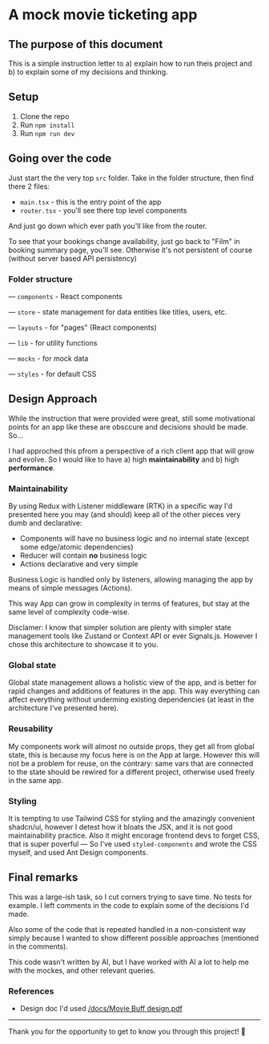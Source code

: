 # A mock movie ticketing app

## The purpose of this document
This is a simple instruction letter to a) explain how to run theis project and b) to explain some of my decisions and thinking.

## Setup
1. Clone the repo
2. Run `npm install`
3. Run `npm run dev`

## Going over the code
Just start the the very top `src` folder. Take in the folder structure, then find there 2 files:

* `main.tsx` - this is the entry point of the app
* `router.tsx` - you'll see there top level components

And just go down which ever path you'll like from the router.

To see that your bookings change availability, just go back to "Film" in booking summary page, you'll see. Otherwise it's not persistent of course (without server based API persistency)

### Folder structure
 — `components` - React components

 — `store` - state management for data entities like titles, users, etc.

 — `layouts` - for "pages" (React components)

 — `lib` - for utility functions

 — `mocks` - for mock data

 — `styles` - for default CSS


## Design Approach
While the instruction that were provided were great, still some motivational points for an app like these are obsccure and decisions should be made. So...

I had approched this pfrom a perspective of a rich client app that will grow and evolve. So I would like to have a) high **maintainability** and b) high **performance**.

### Maintainability
By using Redux with Listener middleware (RTK) in a specific way I'd presented here you may (and should) keep all of the other pieces very dumb and declarative: 

* Components will have no business logic and no internal state (except some edge/atomic dependencies)
* Reducer will contain **no** business logic
* Actions declarative and very simple

Business Logic is handled only by listeners, allowing managing the app by means of simple messages (Actions).

This way App can grow in complexity in terms of features, but stay at the same level of complexity code-wise.

Disclamer: I know that simpler solution are plenty with simpler state management tools like Zustand or Context API or ever Signals.js. However I chose this architecture to showcase it to you.

### Global state
Global state management allows a holistic view of the app, and is better for rapid changes and additions of features in the app. This way everything can affect everything without underming existing dependencies (at least in the architecture I've presented here).

### Reusability
My components work will almost no outside props, they get all from global state, this is because my focus here is on the App at large. However this will not be a problem for reuse, on the contrary: same vars that are connected to the state should be rewired for a different project, otherwise used freely in the same app.

### Styling
It is tempting to use Tailwind CSS for styling and the amazingly convenient shadcn/ui, however I detest how it bloats the JSX, and it is not good maintainability practice. Also it might encorage frontend devs to forget CSS, that is super poverful — So I've used `styled-components` and wrote the CSS myself, and used Ant Design components.


## Final remarks
This was a large-ish task, so I cut corners trying to save time. No tests for example. I left comments in the code to explain some of the decisions I'd made. 

Also some of the code that is repeated handled in a non-consistent way simply because I wanted to show different possible approaches (mentioned in the comments).

This code wasn't written by AI, but I have worked with AI a lot to help me with the mockes, and other relevant queries.

### References
* Design doc I'd used [/docs/Movie Buff design.pdf](<docs/Movie Buff design.pdf>)

---

Thank you for the opportunity to get to know you through this project!
🤩
